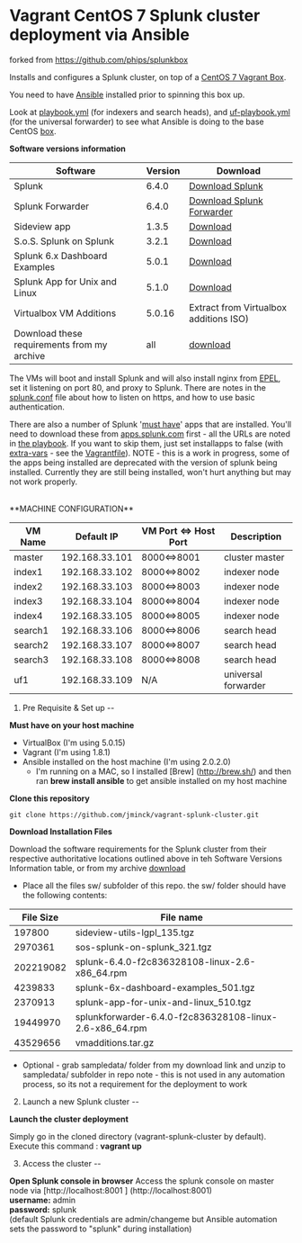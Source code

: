 # Vagrant CentOS 7 Splunk cluster deployment via Ansible

forked from https://github.com/phips/splunkbox

Installs and configures a Splunk cluster, on top of a [CentOS 7 Vagrant Box](https://atlas.hashicorp.com/centos/boxes/7).

You need to have [Ansible](http://ansible.com) installed prior to spinning this box up. 

Look at [playbook.yml](http://github.com/jminck/vagrant-splunk-cluster/blob/master/playbook.yml) (for indexers and search heads), and [uf-playbook.yml](http://github.com/jminck/vagrant-splunk-cluster/blob/master/uf-playbook.yml) (for the universal forwarder) to see what Ansible is doing to the base CentOS [box](http://docs.vagrantup.com/v2/virtualbox/boxes.html).

**Software versions information**

| Software              | Version     | Download                        |
| --------------------------------- | ----------- | ----------------------------------------- |
| Splunk              | 6.4.0    |    [Download Splunk](https://www.splunk.com/page/download_track?file=6.4.0/linux/splunk-6.4.0-f2c836328108-linux-2.6-x86_64.rpm&platform=Linux&architecture=x86_64&version=6.4.0&product=splunk&typed=release&name=linux_installer) |
| Splunk Forwarder                     | 6.4.0      | [Download Splunk Forwarder](https://www.splunk.com/page/download_track?file=6.4.0/linux/splunkforwarder-6.4.0-f2c836328108-Linux-x86_64.tgz&platform=Linux&architecture=x86_64&version=6.4.0&product=universalforwarder&typed=release&name=linux_installer)  |
| Sideview app | 1.3.5 | [Download](https://splunkbase.splunk.com/)|
| S.o.S. Splunk on Splunk | 3.2.1 | [Download](https://splunkbase.splunk.com/app/748/)|
| Splunk 6.x Dashboard Examples | 5.0.1| [Download](https://splunkbase.splunk.com/app/1603/)|
| Splunk App for Unix and Linux | 5.1.0| [Download](https://splunkbase.splunk.com/app/273/)|
| Virtualbox VM Additions | 5.0.16| Extract from Virtualbox additions ISO)|
| Download these requirements from my archive | all | [download](https://goo.gl/FLeBOU)


The VMs will boot and install Splunk and will also install nginx from [EPEL](https://fedoraproject.org/wiki/EPEL), set it listening on port 80, and proxy to Splunk. There are notes in the [splunk.conf](http://github.com/minck/vagrant-splunk-cluster/blob/master/templates/splunk.conf.j2) file about how to listen on https, and how to use basic authentication.

There are also a number of Splunk '[must have](http://wiki.splunk.com/Things_I_wish_I_knew_then)' apps that are installed. You'll need to download these from [apps.splunk.com]() first - all the URLs are noted in [the playbook](http://github.com/phips/splunkbox/blob/master/playbook.yml). If you want to skip them, just set installapps to false (with [extra-vars](http://docs.ansible.com/playbooks_variables.html#passing-variables-on-the-command-line) - see the [Vagrantfile](http://github.com/minck/vagrant-splunk-cluster/blob/master/Vagrantfile)).
NOTE - this is a work in progress, some of the apps being installed are deprecated with the version of splunk being installed. Currently they are still being installed, won't hurt anything but may not work properly.

<br />
**MACHINE CONFIGURATION**

| VM Name|Default IP| VM Port <=> Host Port|Description|
| -------|----------|----------------------|-----------|
|master|192.168.33.101|8000<=>8001|cluster master|
|index1|192.168.33.102|8000<=>8002|indexer node|
|index2|192.168.33.103|8000<=>8003|indexer node|
|index3|192.168.33.104|8000<=>8004|indexer node|
|index4|192.168.33.105|8000<=>8005|indexer node|
|search1|192.168.33.106|8000<=>8006|search head|
|search2|192.168.33.107|8000<=>8007|search head|
|search3|192.168.33.108|8000<=>8008|search head|
|uf1|192.168.33.109|N/A|universal forwarder|




1. Pre Requisite & Set up
--

**Must have on your host machine**

* VirtualBox (I'm using 5.0.15) 
* Vagrant (I'm using 1.8.1)
* Ansible installed on the host machine (I'm using 2.0.2.0)
  -  I'm running on a MAC, so I installed [Brew] (http://brew.sh/) and then ran **brew install ansible** to get ansible installed on my host machine

**Clone this repository**

`git clone https://github.com/jminck/vagrant-splunk-cluster.git`

**Download Installation Files**

Download the software requirements for the Splunk cluster from their respective authoritative locations outlined above in teh Software Versions Information table, or from my archive [download](https://goo.gl/FLeBOU)
*	Place all the files sw/ subfolder of this repo. the sw/ folder should have the following contents:

   | File Size        |  File name                                      |
   |------------------|-------------------------------------------------|
   |197800    | sideview-utils-lgpl_135.tgz                             |
   |2970361   | sos-splunk-on-splunk_321.tgz                            |
   |202219082 | splunk-6.4.0-f2c836328108-linux-2.6-x86_64.rpm          |
   |4239833   | splunk-6x-dashboard-examples_501.tgz                    |
   |2370913   | splunk-app-for-unix-and-linux_510.tgz                   |
   |19449970  | splunkforwarder-6.4.0-f2c836328108-linux-2.6-x86_64.rpm |
   |43529656  |vmadditions.tar.gz                                       |

*	Optional - grab sampledata/ folder from my download link and unzip to sampledata/ subfolder in repo
  note - this is not used in any automation process, so its not a requirement for the deployment to work

2. Launch a new Splunk cluster
--

**Launch the cluster deployment**

Simply go in the cloned directory (vagrant-splunk-cluster by default).<br />
Execute this command :
**vagrant up**

3. Access the cluster
--

**Open Splunk console in browser**
Access the splunk console on master node via [http://localhost:8001 ] (http://localhost:8001)<br />
**username:** admin <br />
**password:** splunk <br />
(default Splunk credentials are admin/changeme but Ansible automation sets the password to "splunk" during installation) <br />
